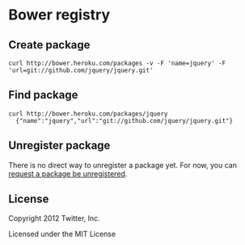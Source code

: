 # Bower registry


## Create package

    curl http://bower.heroku.com/packages -v -F 'name=jquery' -F 'url=git://github.com/jquery/jquery.git'

## Find package

    curl http://bower.heroku.com/packages/jquery
      {"name":"jquery","url":"git://github.com/jquery/jquery.git"}

## Unregister package

There is no direct way to unregister a package yet. For now, you can [request a
package be unregistered](https://github.com/bower/bower/issues/120).

## License

Copyright 2012 Twitter, Inc.

Licensed under the MIT License